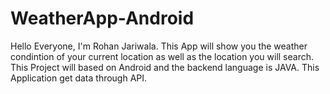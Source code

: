 # WeatherApp-Android
Hello Everyone,
I'm Rohan Jariwala.
This App will show you the weather condintion of your current location as well as the location you will search.
This Project will based on Android and the backend language is JAVA.
This Application get data through API.
